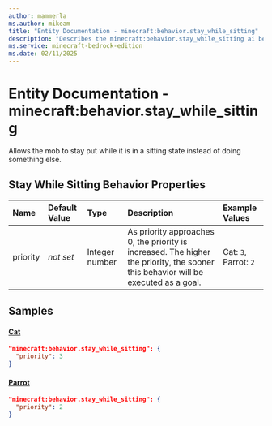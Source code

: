 ```yaml
---
author: mammerla
ms.author: mikeam
title: "Entity Documentation - minecraft:behavior.stay_while_sitting"
description: "Describes the minecraft:behavior.stay_while_sitting ai behavior component"
ms.service: minecraft-bedrock-edition
ms.date: 02/11/2025 
---
```


# Entity Documentation - minecraft:behavior.stay_while_sitting

Allows the mob to stay put while it is in a sitting state instead of doing something else.


## Stay While Sitting Behavior Properties

|Name       |Default Value |Type |Description |Example Values |
|:----------|:-------------|:----|:-----------|:------------- |
| priority | *not set* | Integer number | As priority approaches 0, the priority is increased. The higher the priority, the sooner this behavior will be executed as a goal. | Cat: `3`, Parrot: `2` | 

## Samples

#### [Cat](https://github.com/Mojang/bedrock-samples/tree/preview/behavior_pack/entities/cat.json)


```json
"minecraft:behavior.stay_while_sitting": {
  "priority": 3
}
```

#### [Parrot](https://github.com/Mojang/bedrock-samples/tree/preview/behavior_pack/entities/parrot.json)


```json
"minecraft:behavior.stay_while_sitting": {
  "priority": 2
}
```
